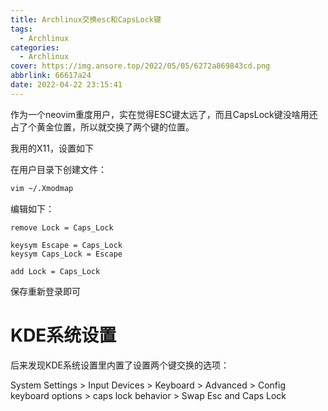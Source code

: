 ```yaml
---
title: Archlinux交换esc和CapsLock键
tags:
  - Archlinux
categories:
  - Archlinux
cover: https://img.ansore.top/2022/05/05/6272a869843cd.png
abbrlink: 66617a24
date: 2022-04-22 23:15:41
---
```


作为一个neovim重度用户，实在觉得ESC键太远了，而且CapsLock键没啥用还占了个黄金位置，所以就交换了两个键的位置。

我用的X11，设置如下

在用户目录下创建文件：

```bash
vim ~/.Xmodmap
```

编辑如下：

```
remove Lock = Caps_Lock

keysym Escape = Caps_Lock
keysym Caps_Lock = Escape

add Lock = Caps_Lock
```

保存重新登录即可

# KDE系统设置

后来发现KDE系统设置里内置了设置两个键交换的选项：

System Settings > Input Devices > Keyboard > Advanced >  Config keyboard options > caps lock behavior > Swap Esc and Caps Lock
